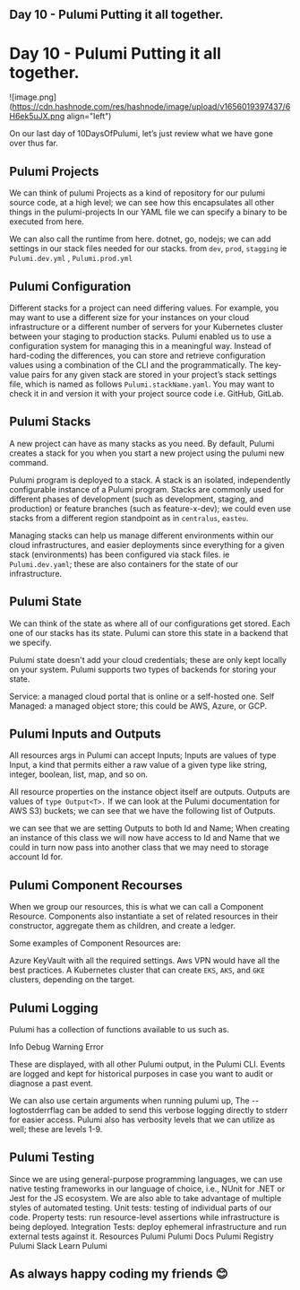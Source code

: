## Day 10 - Pulumi Putting it all together.

# Day 10 - Pulumi Putting it all together.

![image.png](https://cdn.hashnode.com/res/hashnode/image/upload/v1656019397437/6H6ek5uJX.png align="left")

On our last day of 10DaysOfPulumi, let’s just review what we have gone over thus far. 

## Pulumi Projects
We can think of pulumi Projects as a kind of repository for our pulumi source code, at a high level; we can see how this encapsulates all other things in the pulumi-projects In our YAML file we can specify a binary to be executed from here.

We can also call the runtime from here. dotnet, go, nodejs; we can add settings in our stack files needed for our stacks. from `dev`, `prod`, `stagging`  ie `Pulumi.dev.yml` , `Pulumi.prod.yml`

## Pulumi Configuration
Different stacks for a project can need differing values. For example, you may want to use a different size for your instances on your cloud infrastructure or a different number of servers for your Kubernetes cluster between your staging to production stacks.
Pulumi enabled us to use a configuration system for managing this in a meaningful way. Instead of hard-coding the differences, you can store and retrieve configuration values using a combination of the CLI and the programmatically.
The key-value pairs for any given stack are stored in your project’s stack settings file, which is named as follows `Pulumi.stackName.yaml`. You may want to check it in and version it with your project source code i.e. GitHub, GitLab.

## Pulumi Stacks
A new project can have as many stacks as you need. By default, Pulumi creates a stack for you when you start a new project using the pulumi new command.

Pulumi program is deployed to a stack. A stack is an isolated, independently configurable instance of a Pulumi program. Stacks are commonly used for different phases of development (such as development, staging, and production) or feature branches (such as feature-x-dev); we could even use stacks from a different region standpoint as in `centralus`, `easteu`.

Managing stacks can help us manage different environments within our cloud infrastructures, and easier deployments since everything for a given stack (environments) has been configured via stack files. ie `Pulumi.dev.yaml`; these are also containers for the state of our infrastructure.

## Pulumi State
We can think of the state as where all of our configurations get stored. Each one of our stacks has its state. Pulumi can store this state in a backend that we specify. 

Pulumi state doesn't add your cloud credentials; these are only kept locally on your system. Pulumi supports two types of backends for storing your state.

Service: a managed cloud portal that is online or a self-hosted one.
Self Managed: a managed object store; this could be AWS, Azure, or GCP.

## Pulumi Inputs and Outputs
All resources args in Pulumi can accept Inputs; Inputs are values of type Input<T>, a kind that permits either a raw value of a given type like string, integer, boolean, list, map, and so on.

All resource properties on the instance object itself are outputs. Outputs are values of `type Output<T>.` 
If we can look at the Pulumi documentation for AWS S3) buckets; we can see that we have the following list of Outputs.

we can see that we are setting Outputs to both Id and Name; When creating an instance of this class we will now have access to Id and Name that we could in turn now pass into another class that we may need to storage account Id for.

## Pulumi Component Recourses
When we group our resources, this is what we can call a Component Resource. Components also instantiate a set of related resources in their constructor, aggregate them as children, and create a ledger.

Some examples of Component Resources are: 

Azure KeyVault with all the required settings. 
Aws VPN would have all the best practices.
A Kubernetes cluster that can create `EKS`, `AKS`, and `GKE` clusters, depending on the target.

## Pulumi Logging
Pulumi has a collection of functions available to us such as. 

Info
Debug
Warning
Error

These are displayed, with all other Pulumi output, in the Pulumi CLI. Events are logged and kept for historical purposes in case you want to audit or diagnose a past event.

We can also use certain arguments when running pulumi up, The --logtostderrflag can be added to send this verbose logging directly to stderr for easier access. Pulumi also has verbosity levels that we can utilize as well; these are levels 1-9.

## Pulumi Testing
Since we are using general-purpose programming languages, we can use native testing frameworks in our language of choice, i.e., NUnit for .NET or Jest for the JS ecosystem.
We are also able to take advantage of multiple styles of automated testing.
Unit tests: testing of individual parts of our code.
Property tests: run resource-level assertions while infrastructure is being deployed.
Integration Tests: deploy ephemeral infrastructure and run external tests against it.
Resources
Pulumi
Pulumi Docs
Pulumi Registry
Pulumi Slack
Learn Pulumi

## As always happy coding my friends 😊
